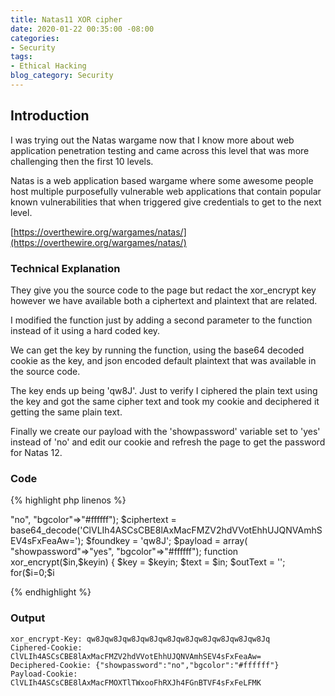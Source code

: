 ```yaml
---
title: Natas11 XOR cipher
date: 2020-01-22 00:35:00 -08:00
categories:
- Security
tags:
- Ethical Hacking
blog_category: Security
---
```


## Introduction

I was trying out the Natas wargame now that I know more about web application penetration testing and came across this level that was more challenging then the first 10 levels.

Natas is a web application based wargame where some awesome people host multiple purposefully vulnerable web applications that contain popular known vulnerabilities that when triggered give credentials to get to the next level.

[https://overthewire.org/wargames/natas/](https://overthewire.org/wargames/natas/)

### Technical Explanation

They give you the source code to the page but redact the xor_encrypt key however we have available both a ciphertext and plaintext that are related.

I modified the function just by adding a second parameter to the function instead of it using a hard coded key.

We can get the key by running the function, using the base64 decoded cookie as the key, and json encoded default plaintext that was available in the source code.

The key ends up being 'qw8J'. Just to verify I ciphered the plain text using the key and got the same cipher text and took my cookie and deciphered it getting the same plain text.

Finally we create our payload with the 'showpassword' variable set to 'yes' instead of 'no' and edit our cookie and refresh the page to get the password for Natas 12.

### Code

{% highlight php linenos %}
<?

$plaintext = array( "showpassword"=>"no", "bgcolor"=>"#ffffff");
$ciphertext = base64_decode('ClVLIh4ASCsCBE8lAxMacFMZV2hdVVotEhhUJQNVAmhSEV4sFxFeaAw=');
$foundkey = 'qw8J';
$payload = array( "showpassword"=>"yes", "bgcolor"=>"#ffffff");

function xor_encrypt($in,$keyin) {
    $key = $keyin;
    $text = $in;
    $outText = '';

    for($i=0;$i<strlen($text);$i++) {
    $outText .= $text[$i] ^ $key[$i % strlen($key)];
    }

    return $outText;
}

print("xor_encrypt-Key: ".xor_encrypt(json_encode($plaintext),$ciphertext)."\n");
print("Ciphered-Cookie: ".base64_encode(xor_encrypt(json_encode($plaintext),$foundkey))."\n");
print("Deciphered-Cookie: ".xor_encrypt($ciphertext,$foundkey)."\n");
print("Payload-Cookie: ".base64_encode(xor_encrypt(json_encode($payload),$foundkey))."\n");

?>

{% endhighlight %}

### Output

```
xor_encrypt-Key: qw8Jqw8Jqw8Jqw8Jqw8Jqw8Jqw8Jqw8Jqw8Jqw8Jq
Ciphered-Cookie: ClVLIh4ASCsCBE8lAxMacFMZV2hdVVotEhhUJQNVAmhSEV4sFxFeaAw=
Deciphered-Cookie: {"showpassword":"no","bgcolor":"#ffffff"}
Payload-Cookie: ClVLIh4ASCsCBE8lAxMacFMOXTlTWxooFhRXJh4FGnBTVF4sFxFeLFMK
```

